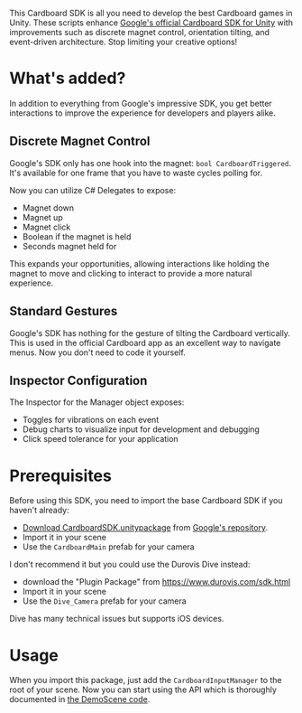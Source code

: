 This Cardboard SDK is all you need to develop the best Cardboard games in Unity. These scripts enhance [Google's official Cardboard SDK for Unity](https://developers.google.com/cardboard/unity/) with improvements such as discrete magnet control, orientation tilting, and event-driven architecture. Stop limiting your creative options!


# What's added?

In addition to everything from Google's impressive SDK, you get better interactions to improve the experience for developers and players alike.

## Discrete Magnet Control

Google's SDK only has one hook into the magnet: `bool CardboardTriggered`. It's available for one frame that you have to waste cycles polling for.

Now you can utilize C# Delegates to expose:

- Magnet down
- Magnet up
- Magnet click
- Boolean if the magnet is held
- Seconds magnet held for

This expands your opportunities, allowing interactions like holding the magnet to move and clicking to interact to provide a more natural experience.

## Standard Gestures

Google's SDK has nothing for the gesture of tilting the Cardboard vertically. This is used in the official Cardboard app as an excellent way to navigate menus. Now you don't need to code it yourself.

## Inspector Configuration

The Inspector for the Manager object exposes:

- Toggles for vibrations on each event
- Debug charts to visualize input for development and debugging
- Click speed tolerance for your application


# Prerequisites

Before using this SDK, you need to import the base Cardboard SDK if you haven't already:
- [Download CardboardSDK.unitypackage](https://github.com/googlesamples/cardboard-unity/blob/master/CardboardSDKForUnity.unitypackage?raw=true) from [Google's repository](https://github.com/googlesamples/cardboard-unity).
- Import it in your scene
- Use the `CardboardMain` prefab for your camera

I don't recommend it but you could use the Durovis Dive instead:
- download the "Plugin Package" from https://www.durovis.com/sdk.html
- Import it in your scene
- Use the `Dive_Camera` prefab for your camera

Dive has many technical issues but supports iOS devices.


# Usage

When you import this package, just add the `CardboardInputManager` to the root of your scene. Now you can start using the API which is thoroughly documented in [the DemoScene code](https://github.com/JScott/CardboardSDK-Unity/blob/master/CardboardInput/DemoScene/ExampleCharacterController.cs).
